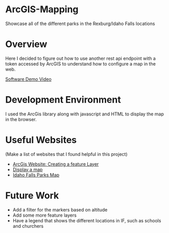 # ArcGIS-Mapping
Showcase all of the different parks in the Rexburg/Idaho Falls locations

# Overview

Here I decided to figure out how to use another rest api endpoint with a token accessed by ArcGIS to understand how to configure a map in the web.

[Software Demo Video](https://youtu.be/5l7YD2yiit4)

# Development Environment

I used the ArcGis library along with javascript and HTML to display the map in the browser.

# Useful Websites

(Make a list of websites that I found helpful in this project)
* [ArcGis Website: Creating a feature Layer](https://developers.arcgis.com/documentation/mapping-apis-and-services/data-hosting/tutorials/tools/create-a-new-feature-layer/#add-data)
* [Display a map](https://developers.arcgis.com/javascript/latest/display-a-map/)
* [Idaho Falls Parks Map](https://www.idahofallsidaho.gov/Facilities?clear=False)

# Future Work

* Add a filter for the markers based on altitude
* Add some more feature layers
* Have a legend that shows the different locations in IF, such as schools and churchers